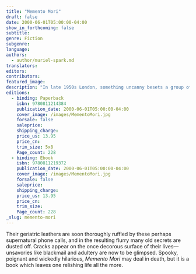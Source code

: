 ```yaml
---
title: "Memento Mori"
draft: false
date: 2000-06-01T05:00:00-04:00
show_in_forthcoming: false
subtitle:
genre: Fiction
subgenre:
language:
authors:
  - author/muriel-spark.md
translators:
editors:
contributors:
featured_image:
description: "In late 1950s London, something uncanny besets a group of elderly friends: a voice on the telephone informs each, “Remember you must die.” "
editions:
  - binding: Paperback
    isbn: 9780811214384
    publication_date: 2000-06-01T05:00:00-04:00
    cover_image: /images/MementoMori.jpg
    forsale: false
    saleprice:
    shipping_charge:
    price_us: 13.95
    price_cn:
    trim_size: 5x8
    Page_count: 228
  - binding: Ebook
    isbn: 9780811219372
    publication_date: 2000-06-01T05:00:00-04:00
    cover_image: /images/MementoMori.jpg
    forsale: false
    saleprice:
    shipping_charge:
    price_us: 13.95
    price_cn:
    trim_size:
    Page_count: 228
_slug: memento-mori
---
```


Their geriatric leathers are soon thoroughly ruffled by these perhaps supernatural phone calls, and in the resulting flurry many old secrets are dusted off. Cracks appear on the once decorous surface of their lives––unsavories like blackmail and adultery are now to be glimpsed. Spooky, poignant and wickedIy hilarious, _Memento Mori_ may deal in death, but it is a book which leaves one relishing life all the more.

